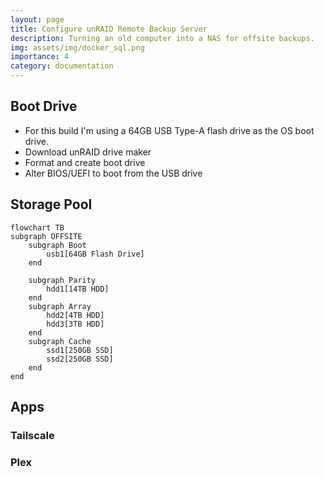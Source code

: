 ```yaml
---
layout: page
title: Configure unRAID Remote Backup Server
description: Turning an old computer into a NAS for offsite backups.
img: assets/img/docker_sql.png
importance: 4
category: documentation
---
```


## Boot Drive
- For this build I'm using a 64GB USB Type-A flash drive as the OS boot drive. 
- Download unRAID drive maker
- Format and create boot drive
- Alter BIOS/UEFI to boot from the USB drive

## Storage Pool 
```mermaid
flowchart TB
subgraph OFFSITE
    subgraph Boot
        usb1[64GB Flash Drive]
    end

    subgraph Parity
        hdd1[14TB HDD]
    end
    subgraph Array
        hdd2[4TB HDD]
        hdd3[3TB HDD]
    end
    subgraph Cache
        ssd1[250GB SSD]
        ssd2[250GB SSD]
    end
end
```

## Apps
### Tailscale
### Plex



